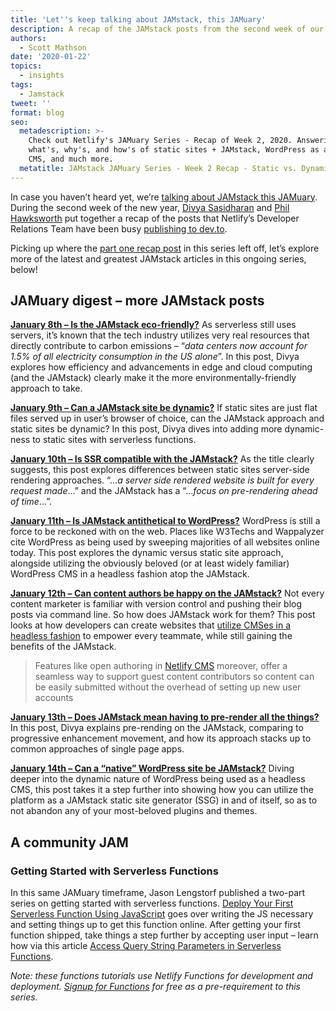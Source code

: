```yaml
---
title: 'Let''s keep talking about JAMstack, this JAMuary'
description: A recap of the JAMstack posts from the second week of our 2020 JAMuary series.
authors:
  - Scott Mathson
date: '2020-01-22'
topics:
  - insights
tags:
  - Jamstack
tweet: ''
format: blog
seo:
  metadescription: >-
    Check out Netlify's JAMuary Series - Recap of Week 2, 2020. Answering the
    what's, why's, and how's of static sites + JAMstack, WordPress as a headless
    CMS, and much more.
  metatitle: JAMstack JAMuary Series - Week 2 Recap - Static vs. Dynamic and More
---
```

In case you haven’t heard yet, we’re [talking about JAMstack this JAMuary](https://www.netlify.com/blog/2020/01/13/talking-about-jamstack-this-jamuary/). During the second week of the new year, [Divya Sasidharan](https://www.netlify.com/authors/divya-sasidharan/) and [Phil Hawksworth](https://www.netlify.com/authors/phil-hawksworth/) put together a recap of the posts that Netlify’s Developer Relations Team have been busy [publishing to dev.to](https://dev.to/t/jamuary).

Picking up where the [part one recap post](https://www.netlify.com/blog/2020/01/13/talking-about-jamstack-this-jamuary/) in this series left off, let’s explore more of the latest and greatest JAMstack articles in this ongoing series, below!

## JAMuary digest – more JAMstack posts

**[January 8th – Is the JAMstack eco-friendly?](https://dev.to/shortdiv/is-the-jamstack-eco-friendly-25ld)** As serverless still uses servers, it’s known that the tech industry utilizes very real resources that directly contribute to carbon emissions – “*data centers now account for 1.5% of all electricity consumption in the US alone*”. In this post, Divya explores how efficiency and advancements in edge and cloud computing (and the JAMstack) clearly make it the more environmentally-friendly approach to take.

**[January 9th – Can a JAMstack site be dynamic?](https://dev.to/shortdiv/can-a-jamstack-site-be-dynamic-4d8)** If static sites are just flat files served up in user’s browser of choice, can the JAMstack approach and static sites be dynamic? In this post, Divya dives into adding more dynamic-ness to static sites with serverless functions.

**[January 10th – Is SSR compatible with the JAMstack?](https://dev.to/shortdiv/is-ssr-compatible-with-the-jamstack-5959)** As the title clearly suggests, this post explores differences between static sites server-side rendering approaches. “..._a server side rendered website is built for every request made_...” and the JAMstack has a “..._focus on pre-rendering ahead of time_...”.

**[January 11th – Is JAMstack antithetical to WordPress?](https://dev.to/shortdiv/is-jamstack-antithetical-to-wordpress-2a55)** WordPress is still a force to be reckoned with on the web. Places like W3Techs and Wappalyzer cite WordPress as being used by sweeping majorities of all websites online today. This post explores the dynamic versus static site approach, alongside utilizing the obviously beloved (or at least widely familiar) WordPress CMS in a headless fashion atop the JAMstack.

**[January 12th –  Can content authors be happy on the JAMstack?](https://dev.to/shortdiv/can-content-authors-be-happy-on-the-jamstack-38mb)** Not every content marketer is familiar with version control and pushing their blog posts via command line. So how does JAMstack work for them? This post looks at how developers can create websites that [utilize CMSes in a headless fashion](https://headlesscms.org/) to empower every teammate, while still gaining the benefits of the JAMstack.

>Features like open authoring in [Netlify CMS](https://www.netlifycms.org/) moreover, offer a seamless way to support guest content contributors so content can be easily submitted without the overhead of setting up new user accounts

**[January 13th – Does JAMstack mean having to pre-render all the things?](https://dev.to/shortdiv/does-jamstack-mean-having-to-pre-render-all-the-things-4381)** In this post, Divya explains pre-rending on the JAMstack, comparing to progressive enhancement movement, and how its approach stacks up to common approaches of single page apps.

**[January 14th – Can a “native” WordPress site be JAMstack?](https://dev.to/shortdiv/can-a-native-wordpress-site-be-jamstack-4hab)** Diving deeper into the dynamic nature of WordPress being used as a headless CMS, this post takes it a step further into showing how you can utilize the platform as a JAMstack static site generator (SSG) in and of itself, so as to not abandon any of your most-beloved plugins and themes.

## A community JAM

### Getting Started with Serverless Functions

In this same JAMuary timeframe, Jason Lengstorf published a two-part series on getting started with serverless functions. [Deploy Your First Serverless Function Using JavaScript](https://dev.to/jlengstorf/deploy-your-first-serverless-function-using-javascript-1g4e) goes over writing the JS necessary and setting things up to get this function online. After getting your first function shipped, take things a step further by accepting user input – learn how via this article [Access Query String Parameters in Serverless Functions](https://dev.to/jlengstorf/access-query-string-parameters-in-serverless-functions-338b).

_Note: these functions tutorials use Netlify Functions for development and deployment. [Signup for Functions](https://www.netlify.com/products/functions/) for free as a pre-requirement to this series._
